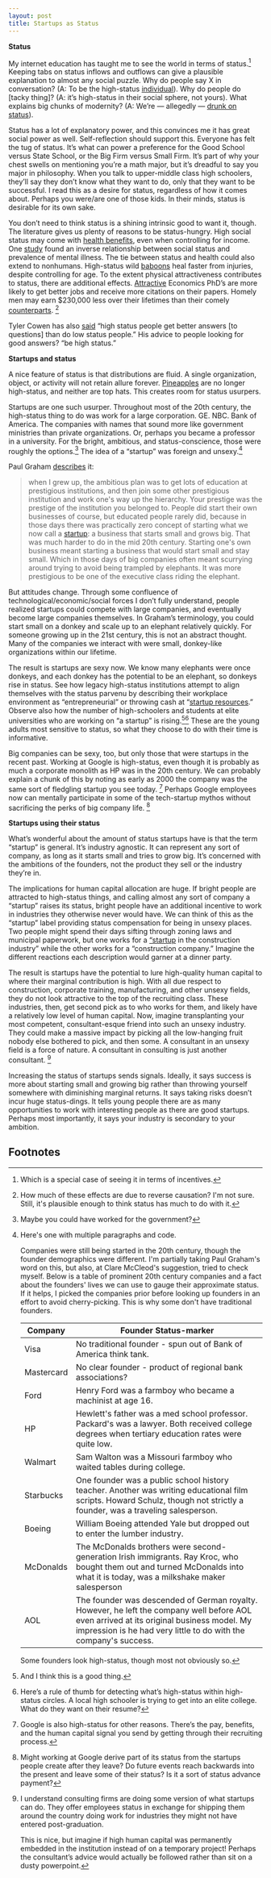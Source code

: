 ```yaml
---
layout: post
title: Startups as Status
---
```


**Status**

My internet education has taught me to see the world in terms of status.[^1] Keeping tabs on status inflows and outflows can give a plausible explanation to almost any social puzzle. Why do people say X in conversation? (A: To be the high-status [individual](https://thepointmag.com/examined-life/who-wants-to-play-the-status-game-agnes-callard/)). Why do people do [tacky thing]? (A: it’s high-status in their social sphere, not yours). What explains big chunks of modernity? (A: We’re — allegedly — [drunk on status](https://www.overcomingbias.com/2021/06/our-big-wealth-status-mistake.html)).

Status has a lot of explanatory power, and this convinces me it has great social power as well. Self-reflection should support this. Everyone has felt the tug of status. It’s what can power a preference for the Good School versus State School, or the Big Firm versus Small Firm. It’s part of why your chest swells on mentioning you’re a math major, but it’s dreadful to say you major in philosophy. When you talk to upper-middle class high schoolers, they’ll say they don’t know what they want to do, only that they want to be successful. I read this as a desire for status, regardless of how it comes about. Perhaps you were/are one of those kids. In their minds, status is desirable for its own sake.

You don’t need to think status is a shining intrinsic good to want it, though. The literature gives us plenty of reasons to be status-hungry. High social status may come with [health benefits](https://www.ncbi.nlm.nih.gov/pmc/articles/PMC2547480/), even when controlling for income. One [study](https://jamanetwork.com/journals/jamapsychiatry/article-abstract/1919419) found an inverse relationship between social status and prevalence of mental illness. The tie between status and health could also extend to nonhumans. High-status wild [baboons](https://www.pnas.org/content/109/23/9017.full) heal faster from injuries, despite controlling for age. To the extent physical attractiveness contributes to status, there are additional effects. [Attractive](https://www.dropbox.com/s/km0f8wl27ip9czd/HaleRegevRubinstein.pdf?dl=0) Economics PhD’s are more likely to get better jobs and receive more citations on their papers. Homely men may earn $230,000 less over their lifetimes than their comely [counterparts](https://www.degruyter.com/document/doi/10.1515/9781400839445-007/html). [^2]

Tyler Cowen has also [said](https://marginalrevolution.com/marginalrevolution/2021/06/how-do-you-ask-good-questions.html) “high status people get better answers [to questions] than do low status people.” His advice to people looking for good answers? “be high status.”  

**Startups and status**

A nice feature of status is that distributions are fluid. A single organization, object, or activity will not retain allure forever. [Pineapples](https://en.wikipedia.org/wiki/Pineapple#Old_World_introduction) are no longer high-status, and neither are top hats. This creates room for status usurpers.

Startups are one such usurper. Throughout most of the 20th century, the high-status thing to do was work for a large corporation. GE. NBC. Bank of America. The companies with names that sound more like government ministries than private organizations. Or, perhaps you became a professor in a university. For the bright, ambitious, and status-conscience, those were roughly the options.[^3] The idea of a “startup” was foreign and unsexy.[^bignote]

Paul Graham [describes](www.paulgraham.com/re.html) it:

>when I grew up, the ambitious plan was to get lots of education at prestigious institutions, and then join some other prestigious institution and work one's way up the hierarchy. Your prestige was the prestige of the institution you belonged to. People did start their own businesses of course, but educated people rarely did, because in those days there was practically zero concept of starting what we now call a [startup](www.paulgraham.com/growth.html): a business that starts small and grows big. That was much harder to do in the mid 20th century. Starting one's own business meant starting a business that would start small and stay small. Which in those days of big companies often meant scurrying around trying to avoid being trampled by elephants. It was more prestigious to be one of the executive class riding the elephant.

But attitudes change. Through some confluence of technological/economic/social forces I don’t fully understand, people realized startups could compete with large companies, and eventually become large companies themselves. In Graham’s terminology, you could start small on a donkey and scale up to an elephant relatively quickly. For someone growing up in the 21st century, this is not an abstract thought. Many of the companies we interact with were small, donkey-like organizations within our lifetime.

The result is startups are sexy now. We know many elephants were once donkeys, and each donkey has the potential to be an elephant, so donkeys rise in status. See how legacy high-status institutions attempt to align themselves with the status parvenu by describing their workplace environment as “entrepreneurial” or throwing cash at “[startup resources](https://www.blackstonelaunchpad.org/).” Observe also how the number of high-schoolers and students at elite universities who are working on “a startup” is rising.[^5][^6] These are the young adults most sensitive to status, so what they choose to do with their time is informative.  

Big companies can be sexy, too, but only those that were startups in the recent past. Working at Google is high-status, even though it is probably as much a corporate monolith as HP was in the 20th century. We can probably explain a chunk of this by noting as early as 2000 the company was the same sort of fledgling startup you see today. [^7] Perhaps Google employees now can mentally participate in some of the tech-startup mythos without sacrificing the perks of big company life. [^8]

**Startups using their status**

What’s wonderful about the amount of status startups have is that the term “startup” is general. It’s industry agnostic. It can represent any sort of company, as long as it starts small and tries to grow big. It’s concerned with the ambitions of the founders, not the product they sell or the industry they’re in.

The implications for human capital allocation are huge. If bright people are attracted to high-status things, and calling almost any sort of company a “startup” raises its status, bright people have an additional incentive to work in industries they otherwise never would have. We can think of this as the “startup” label providing status compensation for being in unsexy places. Two people might spend their days sifting through zoning laws and municipal paperwork, but one works for a [“startup](https://www.ycombinator.com/companies/mighty-buildings) in the construction industry” while the other works for a “construction company.” Imagine the different reactions each description would garner at a dinner party.

The result is startups have the potential to lure high-quality human capital to where their marginal contribution is high. With all due respect to construction, corporate training, manufacturing, and other unsexy fields, they do not look attractive to the top of the recruiting class. These industries, then, get second pick as to who works for them, and likely have a relatively low level of human capital. Now, imagine transplanting your most competent, consultant-esque friend into such an unsexy industry. They could make a massive impact by picking all the low-hanging fruit nobody else bothered to pick, and then some. A consultant in an unsexy field is a force of nature. A consultant in consulting is just another consultant. [^biggnote]

Increasing the status of startups sends signals. Ideally, it says success is more about starting small and growing big rather than throwing yourself somewhere with diminishing marginal returns. It says taking risks doesn’t incur huge status-dings. It tells young people there are as many opportunities to work with interesting people as there are good startups. Perhaps most importantly, it says your industry is secondary to your ambition.  

Footnotes
---

[^1]: Which is a special case of seeing it in terms of incentives.

[^2]: How much of these effects are due to reverse causation? I'm not sure. Still, it's plausible enough to think status has much to do with it.

[^3]: Maybe you could have worked for the government?



[^bignote]: Here's one with multiple paragraphs and code.

    Companies were still being started in the 20th century, though the founder demographics were different. I'm partially taking Paul Graham's word on this, but also, at Clare McCleod's suggestion, tried to check myself. Below is a table of prominent 20th century companies and a fact about the founders' lives we can use to gauge their approximate status. If it helps, I picked the companies prior before looking up founders in an effort to avoid cherry-picking. This is why some don't have traditional founders.

    | Company      | Founder Status-marker |
    | ----------- | ----------- |
    | Visa      | No traditional founder - spun out of Bank of America think tank.       |
    | Mastercard   | No clear founder - product of regional bank associations?         |
    |Ford         | Henry Ford was a farmboy who became a machinist at age 16. |
    |HP           | Hewlett's father was a med school professor. Packard's was a lawyer. Both received college degrees when tertiary education rates were quite low. |
    |Walmart      | Sam Walton was a Missouri farmboy who waited tables during college. |
    |Starbucks     | One founder was a public school history teacher. Another was writing educational film scripts. Howard Schulz, though not strictly a founder, was a traveling salesperson. |
    |Boeing       | William Boeing attended Yale but dropped out to enter the lumber industry. |
    | McDonalds | The McDonalds brothers were second-generation Irish immigrants. Ray Kroc, who bought them out and turned McDonalds into what it is today, was a milkshake maker salesperson |
    |AOL | The founder was descended of German royalty. However, he left the company well before AOL even arrived at its original business model. My impression is he had very little to do with the company's success.|

    Some founders look high-status, though most not obviously so.

[^5]: And I think this is a good thing.

[^6]: Here’s a rule of thumb for detecting what’s high-status within high-status circles. A local high schooler is trying to get into an elite college. What do they want on their resume?

[^7]: Google is also high-status for other reasons. There’s the pay, benefits, and the human capital signal you send by getting through their recruiting process.

[^8]: Might working at Google derive part of its status from the startups people create after they leave? Do future events reach backwards into the present and leave some of their status? Is it a sort of status advance payment?

[^biggnote]:  I understand consulting firms are doing some version of what startups can do. They offer employees status in exchange for shipping them around the country doing work for industries they might not have entered post-graduation.

    This is nice, but imagine if high human capital was permanently embedded in the institution instead of on a temporary project! Perhaps the consultant’s advice would actually be followed rather than sit on a dusty powerpoint.
